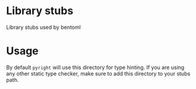 # Library stubs
Library stubs used by bentoml

# Usage

By default `pyright` will use this directory for type hinting.
If you are using any other static type checker, make sure to add this directory to your stubs path.
